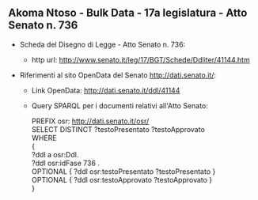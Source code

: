 ## Akoma Ntoso - Bulk Data - 17a legislatura - Atto Senato n. 736 ##

* Scheda del Disegno di Legge - Atto Senato n. 736:
	* http url: http://www.senato.it/leg/17/BGT/Schede/Ddliter/41144.htm

* Riferimenti al sito OpenData del Senato http://dati.senato.it/:
	* Link OpenData: http://dati.senato.it/ddl/41144
	* Query SPARQL per i documenti relativi all'Atto Senato:

        PREFIX osr: <http://dati.senato.it/osr/>  
		SELECT DISTINCT ?testoPresentato ?testoApprovato  
		WHERE  
		{  
		    ?ddl a osr:Ddl.  
		    ?ddl osr:idFase 736 .  
		    OPTIONAL { ?ddl osr:testoPresentato ?testoPresentato }  
		    OPTIONAL { ?ddl osr:testoApprovato ?testoApprovato }  
		}
		
